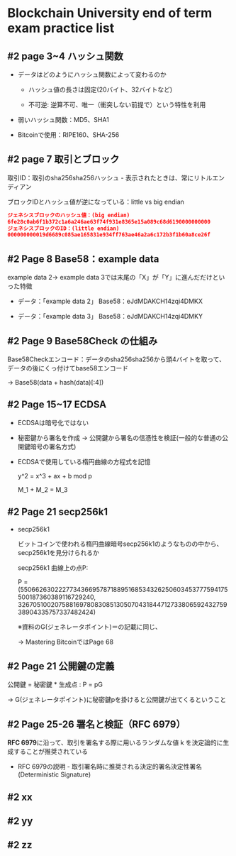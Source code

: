 # Blockchain University end of term exam practice list

## #2 page 3~4 ハッシュ関数

- データはどのようにハッシュ関数によって変わるのか

  - ハッシュ値の長さは固定(20バイト、32バイトなど)

  - 不可逆: 逆算不可、唯一（衝突しない前提で）という特性を利用

- 弱いハッシュ関数：MD5、SHA1

- Bitcoinで使用：RIPE160、SHA-256

## #2 page 7 取引とブロック

取引ID：取引のsha256sha256ハッシュ - 表示されたときは、常にリトルエンディアン

ブロックIDとハッシュ値が逆になっている：little vs big endian

```json
ジェネシスブロックのハッシュ値：(big endian)
6fe28c0ab6f1b372c1a6a246ae63f74f931e8365e15a089c68d6190000000000
ジェネシスブロックのID：(little endian)
000000000019d6689c085ae165831e934ff763ae46a2a6c172b3f1b60a8ce26f
```

## #2 Page 8 Base58：example data

example data 2-> example data 3では末尾の「X」が「Y」に進んだだけといった特徴

- データ：「example data 2」 Base58：eJdMDAKCH14zqi4DMKX

- データ：「example data 3」 Base58：eJdMDAKCH14zqi4DMKY

## #2 Page 9 Base58Check の仕組み

Base58Checkエンコード：データのsha256sha256から頭4バイトを取って、データの後にくっ付けてbase58エンコード

-> Base58(data + hash(data)[:4])

## #2 Page 15~17 ECDSA

- ECDSAは暗号化ではない

- 秘密鍵から署名を作成 -> 公開鍵から署名の信憑性を検証(一般的な普通の公開鍵暗号の署名方式)

- ECDSAで使用している楕円曲線の方程式を記憶

    y^2 = x^3 + ax + b mod p

    M_1 + M_2 = M_3

## #2 Page 21 secp256k1

- secp256k1

  ビットコインで使われる楕円曲線暗号secp256k1のようなものの中から、secp256k1を見分けられるか

  secp256k1 曲線上の点P:

  P = (55066263022277343669578718895168534326250603453777594175500187360389116729240,
32670510020758816978083085130507043184471273380659243275938904335757337482424)

  ※資料のG(ジェネレータポイント)＝の記載に同じ、

  -> Mastering BitcoinではPage 68

## #2 Page 21 公開鍵の定義

公開鍵 = 秘密鍵 * 生成点 : 
P = pG

-> G(ジェネレータポイント)に秘密鍵pを掛けると公開鍵が出てくるということ

## #2 Page 25-26 署名と検証（RFC 6979）

**RFC 6979**に沿って、取引を署名する際に用いるランダムな値 k を決定論的に生成することが推奨されている

- RFC 6979の説明 - 取引署名時に推奨される決定的署名決定性署名(Deterministic Signature)

## #2 xx

## #2 yy

## #2 zz
